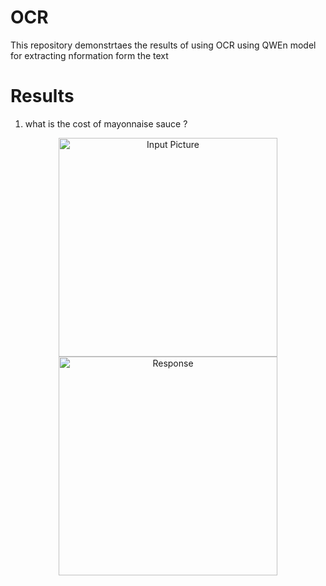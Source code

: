 # OCR
This repository demonstrtaes the results of using OCR using QWEn model for extracting nformation form the text
# Results 
1. what is the cost of  mayonnaise sauce ?
<p align="center">
  <img src="https://github.com/user-attachments/assets/2a243c31-bdd2-40bb-868b-e69267783bea" width="350" title="Input Picture">
  <img src="https://github.com/user-attachments/assets/8b28c6ee-2c48-453f-ba16-9730d018879e" width="350" title="Response">
</p>


